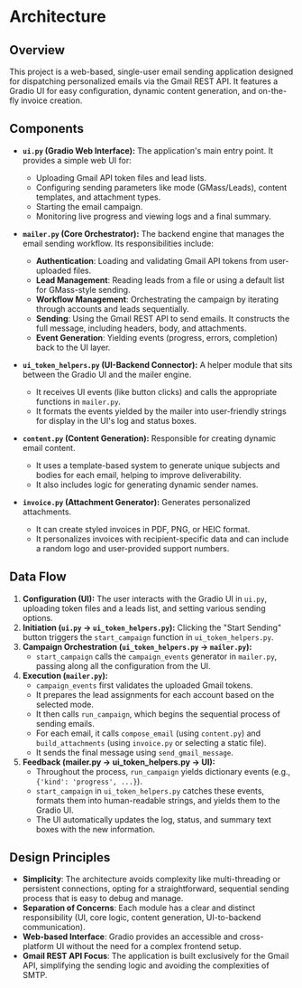 # Architecture

## Overview
This project is a web-based, single-user email sending application designed for dispatching personalized emails via the Gmail REST API. It features a Gradio UI for easy configuration, dynamic content generation, and on-the-fly invoice creation.

## Components

- **`ui.py` (Gradio Web Interface):** The application's main entry point. It provides a simple web UI for:
    - Uploading Gmail API token files and lead lists.
    - Configuring sending parameters like mode (GMass/Leads), content templates, and attachment types.
    - Starting the email campaign.
    - Monitoring live progress and viewing logs and a final summary.

- **`mailer.py` (Core Orchestrator):** The backend engine that manages the email sending workflow. Its responsibilities include:
    - **Authentication**: Loading and validating Gmail API tokens from user-uploaded files.
    - **Lead Management**: Reading leads from a file or using a default list for GMass-style sending.
    - **Workflow Management**: Orchestrating the campaign by iterating through accounts and leads sequentially.
    - **Sending**: Using the Gmail REST API to send emails. It constructs the full message, including headers, body, and attachments.
    - **Event Generation**: Yielding events (progress, errors, completion) back to the UI layer.

- **`ui_token_helpers.py` (UI-Backend Connector):** A helper module that sits between the Gradio UI and the mailer engine. 
    - It receives UI events (like button clicks) and calls the appropriate functions in `mailer.py`.
    - It formats the events yielded by the mailer into user-friendly strings for display in the UI's log and status boxes.

- **`content.py` (Content Generation):** Responsible for creating dynamic email content.
    - It uses a template-based system to generate unique subjects and bodies for each email, helping to improve deliverability.
    - It also includes logic for generating dynamic sender names.

- **`invoice.py` (Attachment Generator):** Generates personalized attachments.
    - It can create styled invoices in PDF, PNG, or HEIC format.
    - It personalizes invoices with recipient-specific data and can include a random logo and user-provided support numbers.

## Data Flow

1.  **Configuration (UI):** The user interacts with the Gradio UI in `ui.py`, uploading token files and a leads list, and setting various sending options.
2.  **Initiation (`ui.py` -> `ui_token_helpers.py`):** Clicking the "Start Sending" button triggers the `start_campaign` function in `ui_token_helpers.py`.
3.  **Campaign Orchestration (`ui_token_helpers.py` -> `mailer.py`):** 
    - `start_campaign` calls the `campaign_events` generator in `mailer.py`, passing along all the configuration from the UI.
4.  **Execution (`mailer.py`):**
    - `campaign_events` first validates the uploaded Gmail tokens.
    - It prepares the lead assignments for each account based on the selected mode.
    - It then calls `run_campaign`, which begins the sequential process of sending emails.
    - For each email, it calls `compose_email` (using `content.py`) and `build_attachments` (using `invoice.py` or selecting a static file).
    - It sends the final message using `send_gmail_message`.
5.  **Feedback (mailer.py -> ui_token_helpers.py -> UI):**
    - Throughout the process, `run_campaign` yields dictionary events (e.g., `{'kind': 'progress', ...}`).
    - `start_campaign` in `ui_token_helpers.py` catches these events, formats them into human-readable strings, and yields them to the Gradio UI.
    - The UI automatically updates the log, status, and summary text boxes with the new information.

## Design Principles

- **Simplicity**: The architecture avoids complexity like multi-threading or persistent connections, opting for a straightforward, sequential sending process that is easy to debug and manage.
- **Separation of Concerns**: Each module has a clear and distinct responsibility (UI, core logic, content generation, UI-to-backend communication).
- **Web-based Interface**: Gradio provides an accessible and cross-platform UI without the need for a complex frontend setup.
- **Gmail REST API Focus**: The application is built exclusively for the Gmail API, simplifying the sending logic and avoiding the complexities of SMTP.